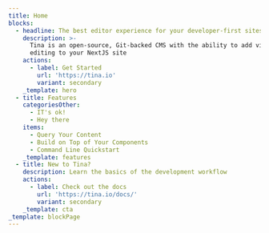 ```yaml
---
title: Home
blocks:
  - headline: The best editor experience for your developer-first sites
    description: >-
      Tina is an open-source, Git-backed CMS with the ability to add visual
      editing to your NextJS site
    actions:
      - label: Get Started
        url: 'https://tina.io'
        variant: secondary
    _template: hero
  - title: Features
    categoriesOther:
      - IT's ok!
      - Hey there
    items:
      - Query Your Content
      - Build on Top of Your Components
      - Command Line Quickstart
    _template: features
  - title: New to Tina?
    description: Learn the basics of the development workflow
    actions:
      - label: Check out the docs
        url: 'https://tina.io/docs/'
        variant: secondary
    _template: cta
_template: blockPage
---
```

